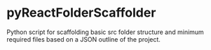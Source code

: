 # pyReactFolderScaffolder
Python script for scaffolding basic src folder structure and minimum required files based on a JSON outline of the project. 
